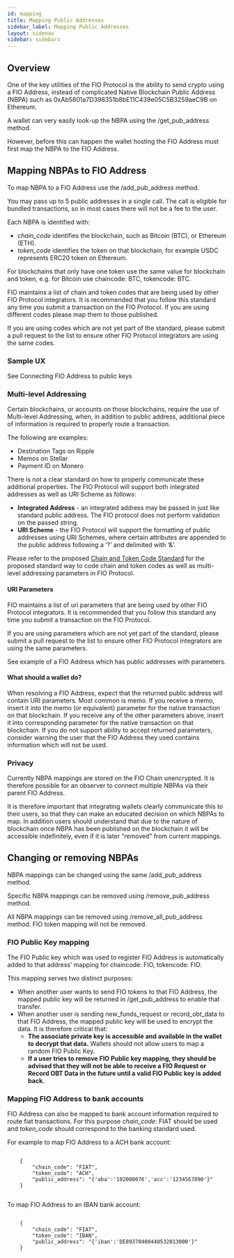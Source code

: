 ```yaml
---
id: mapping
title: Mapping Public Addresses
sidebar_label: Mapping Public Addresses
layout: sidenav
sidebar: sidebars
---
```


## Overview

One of the key utilities of the FIO Protocol is the ability to send crypto using a FIO Address, instead of complicated Native Blockchain Public Address (NBPA) such as 0xAb5801a7D398351b8bE11C439e05C5B3259aeC9B on Ethereum.

A wallet can very easily look-up the NBPA using the /get_pub_address method.

However, before this can happen the wallet hosting the FIO Address must first map the NBPA to the FIO Address.

## Mapping NBPAs to FIO Address

To map NBPA to a FIO Address use the /add_pub_address method.

You may pass up to 5 public addresses in a single call. The call is eligible for bundled transactions, so in most cases there will not be a fee to the user.

Each NBPA is identified with:

* *chain_code* identifies the blockchain, such as Bitcoin (BTC), or Ethereum (ETH).
* *token_code* identifies the token on that blockchain, for example USDC represents ERC20 token on Ethereum.

For blockchains that only have one token use the same value for blockchain and token, e.g. for Bitcoin use chaincode: BTC, tokencode: BTC.

FIO maintains a list of chain and token codes that are being used by other FIO Protocol integrators. It is recommended that you follow this standard any time you submit a transaction on the FIO Protocol. If you are using different codes please map them to those published.

If you are using codes which are not yet part of the standard, please submit a pull request to the list to ensure other FIO Protocol integrators are using the same codes.

### Sample UX

See Connecting FIO Address to public keys

### Multi-level Addressing

Certain blockchains, or accounts on those blockchains, require the use of Multi-level Addressing, when, in addition to public address, additional piece of information is required to properly route a transaction.

The following are examples:

* Destination Tags on Ripple
* Memos on Stellar
* Payment ID on Monero

There is not a clear standard on how to properly communicate these additional properties. The FIO Protocol will support both integrated addresses as well as URI Scheme as follows:

* **Integrated Address** - an integrated address may be passed in just like standard public address. The FIO protocol does not perform validation on the passed string.
* **URI Scheme** - the FIO Protocol will support the formatting of public addresses using URI Schemes, where certain attributes are appended to the public address following a ‘?’ and delimited with ‘&’.

Please refer to the proposed [Chain and Token Code Standard](https://github.com/fioprotocol/fips/blob/master/fip-0015.md) for the proposed standard way to code chain and token codes as well as multi-level addressing parameters in FIO Protocol.

#### URI Parameters

FIO maintains a list of uri parameters that are being used by other FIO Protocol integrators. It is recommended that you follow this standard any time you submit a transaction on the FIO Protocol.

If you are using parameters which are not yet part of the standard, please submit a pull request to the list to ensure other FIO Protocol integrators are using the same parameters.

See example of a FIO Address which has public addresses with parameters.

#### What should a wallet do?

When resolving a FIO Address, expect that the returned public address will contain URI parameters.
Most common is memo. If you receive a memo, insert it into the memo (or equivalent) parameter for the native transaction on that blockchain.
If you receive any of the other parameters above, insert it into corresponding parameter for the native transaction on that blockchain.
If you do not support ability to accept returned parameters, consider warning the user that the FIO Address they used contains information which will not be used.

### Privacy

Currently NBPA mappings are stored on the FIO Chain unencrypted. It is therefore possible for an observer to connect multiple NBPAs via their parent FIO Address.

It is therefore important that integrating wallets clearly communicate this to their users, so that they can make an educated decision on which NBPAs to map. In addition users should understand that due to the nature of blockchain once NBPA has been published on the blockchain it will be accessible indefinitely, even if it is later “removed” from current mappings.

## Changing or removing NBPAs

NBPA mappings can be changed using the same /add_pub_address method.

Specific NBPA mappings can be removed using /remove_pub_address method.

All NBPA mappings can be removed using /remove_all_pub_address method. FIO token mapping will not be removed.

### FIO Public Key mapping

The FIO Public key which was used to register FIO Address is automatically added to that address’ mapping for chaincode: FIO, tokencode: FIO.

This mapping serves two distinct purposes:

* When another user wants to send FIO tokens to that FIO Address, the mapped public key will be returned in /get_pub_address to enable that transfer.
* When another user is sending new_funds_request or record_obt_data to that FIO Address, the mapped public key will be used to encrypt the data. It is therefore critical that:
   * **The associate private key is accessible and available in the wallet to decrypt that data.** Wallets should not allow users to map a random FIO Public Key.
   * **If a user tries to remove FIO Public key mapping, they should be advised that they will not be able to receive a FIO Request or Record OBT Data in the future until a valid FIO Public key is added back.**

### Mapping FIO Address to bank accounts

FIO Address can also be mapped to bank account information required to route fiat transactions. For this purpose *chain_code*: FIAT should be used and *token_code* should correspond to the banking standard used.

For example to map FIO Address to a ACH bank account:
```

	{
		"chain_code": "FIAT",
		"token_code": "ACH",
		"public_address": "{'aba':'102000076','acc':'1234567890'}"
	}
	
```

To map FIO Address to an IBAN bank account:
```

	{
		"chain_code": "FIAT",
		"token_code": "IBAN",
		"public_address": "{'iban':'DE89370400440532013000'}"
	}

```
